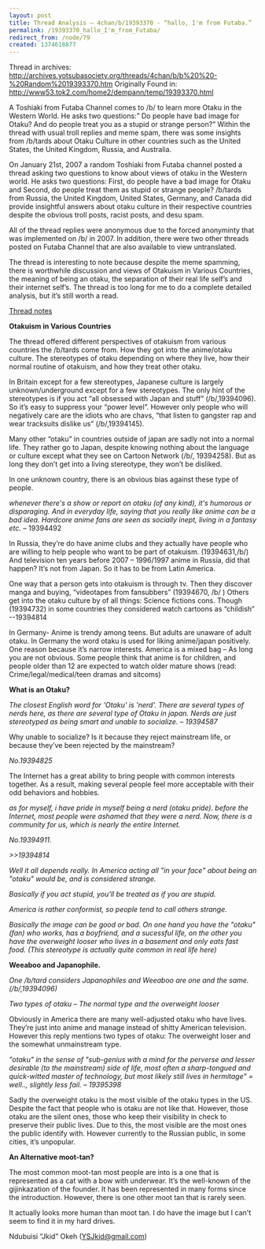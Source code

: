 ```yaml
---
layout: post
title: Thread Analysis – 4chan/b/19393370 - “hallo, I'm from Futaba.”
permalink: /19393370_hallo_I'm_from_Futaba/
redirect_from: /node/79
created: 1374618877
---
```

Thread in archives: http://archives.yotsubasociety.org/threads/4chan/b/b%20%20-%20Random%2019393370.htm
Originally Found in: http://www53.tok2.com/home2/dempann/temp/19393370.html

A Toshiaki from Futaba Channel comes to /b/ to learn more Otaku in the Western World. He asks two questions:” Do people have bad image for Otaku? And do people treat you as a stupid or strange person?” Within the thread with usual troll replies and meme spam, there was some insights from /b/tards about Otaku Culture in other countries such as the United States, the United Kingdom, Russia, and Australia. 

On January 21st, 2007 a random Toshiaki from Futaba channel posted a thread asking two questions to know about views of otaku in the Western world. He asks two questions: First, do people have a bad image for Otaku and Second, do people treat them as stupid or strange people?  /b/tards from Russia, the United Kingdom, United States, Germany, and Canada did provide insightful answers about otaku culture in their respective countries despite the obvious troll posts, racist posts, and desu spam.

All of the thread replies were anonymous due to the forced anonyminty that was implemented on /b/ in 2007. In addition, there were two other threads posted on Futaba Channel that are also available to view untranslated.

The thread is interesting to note because despite the meme spamming, there is worthwhile discussion and views of Otakuism in Various Countries, the meaning of being an otaku, the separation of their real life self’s and their internet self’s. The thread is too long for me to do a complete detailed analysis, but it’s still worth a read.

<u>Thread notes</u>

<b>Otakuism in Various Countries</b>

The thread offered different perspectives of otakuism from various countries the /b/tards come from. How they got into the anime/otaku culture. The stereotypes of otaku depending on where they live, how their normal routine of otakuism, and how they treat other otaku.

In Britain except for a few stereotypes, Japanese culture is largely unknown/underground except for a few stereotypes.  The only hint of the stereotypes is if you act “all obsessed with Japan and stuff” (/b/,19394096). So it’s easy to suppress your “power level”. However only people who will negatively care are the idiots who are chavs, “that listen to gangster rap and wear tracksuits dislike us” (/b/,19394145).

Many other “otaku” in countries outside of japan are sadly not into a normal life. They rather go to Japan, despite knowing nothing about the language or culture except what they see on Cartoon Network (/b/, 19394258). But as long they don’t get into a living stereotype, they won’t be disliked.

In one unknown country, there is an obvious bias against these type of people. 

<i>whenever there's a show or report on otaku (of any kind), it's humorous or disparaging. And in everyday life, saying that you really like anime can be a bad idea. Hardcore anime fans are seen as socially inept, living in a fantasy etc.</i> – 19394492

In Russia, they’re do have anime clubs and they actually have people who are willing to help people who want to be part of otakuism. (19394631,/b/) And television ten years before 2007 – 1996/1997 anime in Russia, did that happen?  It’s not from Japan. So it has to be from Latin America.

One way that a person gets into otakuism is through tv. Then they discover manga and buying, “videotapes from fansubbers” (19394670, /b/ ) Others get into the otaku culture by of all things: Science fictions cons. Though (19394732) in some countries they considered watch cartoons as “childish” --19394814

In Germany- Anime is trendy among teens. But adults are unaware of adult otaku. In Germany the word otaku is used for liking anime/japan positively.  One reason because it’s narrow interests.  America is a mixed bag – As long you are not obvious. Some people think that anime is for children, and people older than 12 are expected to watch older mature shows (read: Crime/legal/medical/teen dramas and sitcoms)

<b>What is an Otaku?</b>

<i>The closest English word for 'Otaku' is 'nerd'. There are several types of nerds here, as there are several type of Otaku in japan. Nerds are just stereotyped as being smart and unable to socialize. – 19394587</i> 

Why unable to socialize? Is it because they reject mainstream life, or because they’ve been rejected by the mainstream?

<i>No.19394825</i>

The Internet has a great ability to bring people with common interests together. As a result, making several people feel more acceptable with their odd behaviors and hobbies. 

<i>as for myself, i have pride in myself being a nerd (otaku pride). before the Internet, most people were ashamed that they were a nerd. Now, there is a community for us, which is nearly the entire Internet.</i>

<i>No.19394911</i>.

<i>>>19394814</i>

<i>Well it all depends really. In America acting all "in your face" about being an "otaku" would be, and is considered strange.</i> 

<i>Basically if you act stupid, you'll be treated as if you are stupid.</i> 

<i>America is rather conformist, so people tend to call others strange</i>. 

<i>Basically the image can be good or bad. On one hand you have the "otaku" (fan) who works, has a boyfriend, and a sucessful life, on the other you have the overweight looser who lives in a basement and only eats fast food. (This stereotype is actually quite common in real life here)</i>

<b>Weeaboo and Japanophile.</b>

<i>One /b/tard considers Japanophiles and Weeaboo are one and the same. (/b/,19394096)</i>

<i>Two types of otaku – The normal type and the overweight looser</i>

Obviously in America there are many well-adjusted otaku who have lives. They’re just into anime and manage instead of shitty American television. However this reply mentions two types of otaku: The overweight loser and the somewhat unmainstream type.

<i>"otaku" in the sense of "sub-genius with a mind for the perverse and lesser desirable (to the mainstream) side of life, most often a sharp-tongued and quick-witted master of technology, but most likely still lives in hermitage" = well.., slightly less fa­­il. – 19395398</i>

Sadly the overweight otaku is the most visible of the otaku types in the US. Despite the fact that people who is otaku are not like that. However, those otaku are the silent ones, those who keep their visibility in check to preserve their public lives. Due to this, the most visible are the most ones the public identify with.  However currently to the Russian public, in some cities, it’s unpopular.

<b>An Alternative moot-tan?</b>

The most common moot-tan most people are into is a one that is represented as a cat with a bow with underwear. It’s the well-known of the gijinkazation of the founder. It has been represented in many forms since the introduction. However, there is one other moot tan that is rarely seen.

It actually looks more human than moot tan. I do have the image but I can't seem to find it in my hard drives.

Ndubuisi “Jkid” Okeh (YSJkid@gmail.com)

